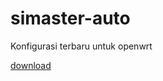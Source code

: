 # simaster-auto
Konfigurasi terbaru untuk openwrt

[download](https://github.com/mwnsofficial/simaster-auto/archive/refs/heads/main.zip)
